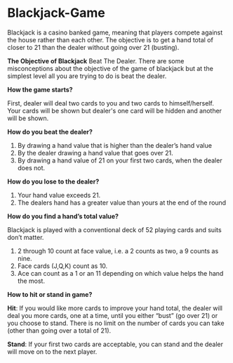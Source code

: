 # Blackjack-Game

Blackjack is a casino banked game, meaning that players compete against the house rather than each other. The objective is to get a hand total of closer to 21 than the dealer without going over 21 (busting).

**The Objective of Blackjack**
Beat The Dealer. There are some misconceptions about the objective of the game of blackjack but at the simplest level all you are trying to do is beat the dealer.

**How the game starts?**

First, dealer will deal two cards to you and two cards to himself/herself. Your cards will be shown but dealer's one card will be hidden and another will be shown.

**How do you beat the dealer?**
1) By drawing a hand value that is higher than the dealer’s hand value
2) By the dealer drawing a hand value that goes over 21.
3) By drawing a hand value of 21 on your first two cards, when the dealer does not.

**How do you lose to the dealer?** 
1) Your hand value exceeds 21.
2) The dealers hand has a greater value than yours at the end of the round

**How do you find a hand’s total value?**

Blackjack is played with a conventional deck of 52 playing cards and suits don’t matter.

1) 2 through 10 count at face value, i.e. a 2 counts as two, a 9 counts as nine.
2) Face cards (J,Q,K) count as 10.
3) Ace can count as a 1 or an 11 depending on which value helps the hand the most.

**How to hit or stand in game?**

**Hit**: If you would like more cards to improve your hand total, the dealer will deal you more cards, one at a time, until you either “bust” (go over 21) or you choose to stand. There is no limit on the number of cards you can take (other than going over a total of 21).

**Stand**: If your first two cards are acceptable, you can stand and the dealer will move on to the next player.
